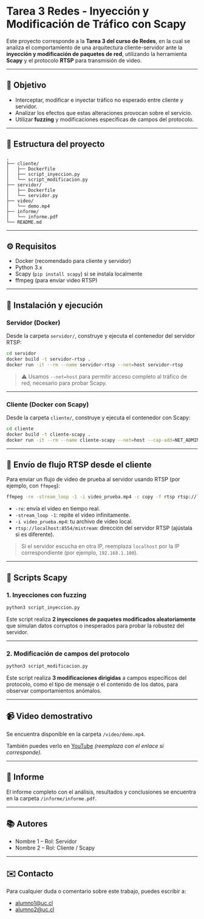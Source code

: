 # Tarea 3 Redes - Inyección y Modificación de Tráfico con Scapy

Este proyecto corresponde a la **Tarea 3 del curso de Redes**, en la cual se analiza el comportamiento de una arquitectura cliente-servidor ante la **inyección y modificación de paquetes de red**, utilizando la herramienta **Scapy** y el protocolo **RTSP** para transmisión de video.

---

## 📌 Objetivo

- Interceptar, modificar e inyectar tráfico no esperado entre cliente y servidor.
- Analizar los efectos que estas alteraciones provocan sobre el servicio.
- Utilizar **fuzzing** y modificaciones específicas de campos del protocolo.

---

## 🧩 Estructura del proyecto

```
.
├── cliente/
│   ├── Dockerfile
│   ├── script_inyeccion.py
│   └── script_modificacion.py
├── servidor/
│   ├── Dockerfile
│   └── servidor.py
├── video/
│   └── demo.mp4
├── informe/
│   └── informe.pdf
└── README.md
```

---

## ⚙️ Requisitos

- Docker (recomendado para cliente y servidor)
- Python 3.x
- Scapy (`pip install scapy`) si se instala localmente
- ffmpeg (para enviar video RTSP)

---

## 🚀 Instalación y ejecución

### Servidor (Docker)

Desde la carpeta `servidor/`, construye y ejecuta el contenedor del servidor RTSP:

```bash
cd servidor
docker build -t servidor-rtsp .
docker run -it --rm --name servidor-rtsp --net=host servidor-rtsp
```

> ⚠️ Usamos `--net=host` para permitir acceso completo al tráfico de red, necesario para probar Scapy.

---

### Cliente (Docker con Scapy)

Desde la carpeta `cliente/`, construye y ejecuta el contenedor con Scapy:

```bash
cd cliente
docker build -t cliente-scapy .
docker run -it --rm --name cliente-scapy --net=host --cap-add=NET_ADMIN --cap-add=NET_RAW cliente-scapy
```

---

## 🎥 Envío de flujo RTSP desde el cliente

Para enviar un flujo de video de prueba al servidor usando RTSP (por ejemplo, con `ffmpeg`):

```bash
ffmpeg -re -stream_loop -1 -i video_prueba.mp4 -c copy -f rtsp rtsp://localhost:8554/mistream
```

- `-re`: envía el video en tiempo real.
- `-stream_loop -1`: repite el video infinitamente.
- `-i video_prueba.mp4`: tu archivo de video local.
- `rtsp://localhost:8554/mistream`: dirección del servidor RTSP (ajústala si es diferente).

> Si el servidor escucha en otra IP, reemplaza `localhost` por la IP correspondiente (por ejemplo, `192.168.1.100`).

---

## 🧪 Scripts Scapy

### 1. Inyecciones con fuzzing

```bash
python3 script_inyeccion.py
```

Este script realiza **2 inyecciones de paquetes modificados aleatoriamente** que simulan datos corruptos o inesperados para probar la robustez del servidor.

---

### 2. Modificación de campos del protocolo

```bash
python3 script_modificacion.py
```

Este script realiza **3 modificaciones dirigidas** a campos específicos del protocolo, como el tipo de mensaje o el contenido de los datos, para observar comportamientos anómalos.

---

## 📹 Video demostrativo

Se encuentra disponible en la carpeta `/video/demo.mp4`.

También puedes verlo en [YouTube](https://youtube.com/...) *(reemplaza con el enlace si corresponde).*

---

## 📝 Informe

El informe completo con el análisis, resultados y conclusiones se encuentra en la carpeta `/informe/informe.pdf`.

---

## 📚 Autores

- Nombre 1 – Rol: Servidor
- Nombre 2 – Rol: Cliente / Scapy

---

## ✉️ Contacto

Para cualquier duda o comentario sobre este trabajo, puedes escribir a:

- alumno1@uc.cl
- alumno2@uc.cl
